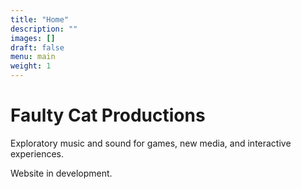 ```yaml
---
title: "Home"
description: ""
images: []
draft: false
menu: main
weight: 1
---
```


# Faulty Cat Productions
Exploratory music and sound for games, new media, and interactive experiences. 

Website in development.